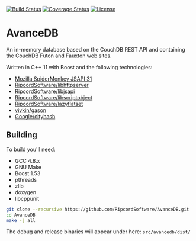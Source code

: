 [![Build Status](https://travis-ci.org/RipcordSoftware/AvanceDB.svg)](https://travis-ci.org/RipcordSoftware/AvanceDB)
[![Coverage Status](https://coveralls.io/repos/RipcordSoftware/AvanceDB/badge.svg?branch=master&service=github)](https://coveralls.io/github/RipcordSoftware/AvanceDB?branch=master)
[![License](http://img.shields.io/:license-agpl-blue.svg)](http://doge.agpl-license.org)
# AvanceDB
An in-memory database based on the CouchDB REST API and containing the CouchDB Futon and Fauxton web sites.

Written in C++ 11 with Boost and the following technologies:
* [Mozilla SpiderMonkey JSAPI 31](http://github.com/mozilla/gecko-dev/tree/esr31/js/src)
* [RipcordSoftware/libhttpserver](http://github.com/RipcordSoftware/libhttpserver)
* [RipcordSoftware/libjsapi](http://github.com/RipcordSoftware/libjsapi)
* [RipcordSoftware/libscriptobject](http://github.com/RipcordSoftware/libscriptobject)
* [RipcordSoftware/lazyflatset](http://github.com/RipcordSoftware/lazyflatset)
* [vivkin/gason](http://github.com/vivkin/gason)
* [Google/cityhash](http://github.com/google/cityhash)

## Building
To build you'll need:
* GCC 4.8.x
* GNU Make
* Boost 1.53
* pthreads
* zlib
* doxygen
* libcppunit

```bash
git clone --recursive https://github.com/RipcordSoftware/AvanceDB.git
cd AvanceDB
make -j all
```

The debug and release binaries will appear under here: `src/avancedb/dist/`
